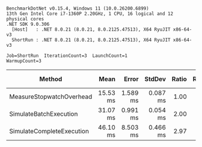 ```

BenchmarkDotNet v0.15.4, Windows 11 (10.0.26200.6899)
13th Gen Intel Core i7-1360P 2.20GHz, 1 CPU, 16 logical and 12 physical cores
.NET SDK 9.0.306
  [Host]   : .NET 8.0.21 (8.0.21, 8.0.2125.47513), X64 RyuJIT x86-64-v3
  ShortRun : .NET 8.0.21 (8.0.21, 8.0.2125.47513), X64 RyuJIT x86-64-v3

Job=ShortRun  IterationCount=3  LaunchCount=1  
WarmupCount=3  

```
| Method                    | Mean     | Error    | StdDev   | Ratio | RatioSD | Rank | Allocated | Alloc Ratio |
|-------------------------- |---------:|---------:|---------:|------:|--------:|-----:|----------:|------------:|
| MeasureStopwatchOverhead  | 15.53 ms | 1.589 ms | 0.087 ms |  1.00 |    0.01 |    1 |     376 B |        1.00 |
| SimulateBatchExecution    | 31.07 ms | 0.991 ms | 0.054 ms |  2.00 |    0.01 |    2 |   10136 B |       26.96 |
| SimulateCompleteExecution | 46.10 ms | 8.503 ms | 0.466 ms |  2.97 |    0.03 |    3 |    1168 B |        3.11 |
